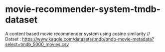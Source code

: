 # movie-recommender-system-tmdb-dataset
A content based movie recommender system using cosine similarity //
Datset : https://www.kaggle.com/datasets/tmdb/tmdb-movie-metadata?select=tmdb_5000_movies.csv
